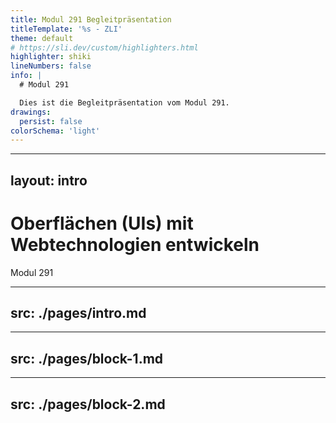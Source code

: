 ```yaml
---
title: Modul 291 Begleitpräsentation
titleTemplate: '%s - ZLI'
theme: default
# https://sli.dev/custom/highlighters.html
highlighter: shiki
lineNumbers: false
info: |
  # Modul 291

  Dies ist die Begleitpräsentation vom Modul 291.
drawings:
  persist: false
colorSchema: 'light'
---
```


---
layout: intro
---

# Oberflächen (UIs) mit Webtechnologien entwickeln
Modul 291

---
src: ./pages/intro.md
---

---
src: ./pages/block-1.md
---

---
src: ./pages/block-2.md
---